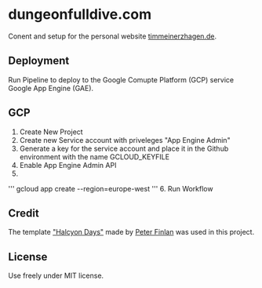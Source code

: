 # dungeonfulldive.com

Conent and setup for the personal website [timmeinerzhagen.de](https://www.timmeinerzhagen.de).

## Deployment
Run Pipeline to deploy to the Google Comupte Platform (GCP) service Google App Engine (GAE).

## GCP
1. Create New Project
2. Create new Service account with priveleges "App Engine Admin"
3. Generate a key for the service account and place it in the Github environment with the name GCLOUD_KEYFILE
4. Enable App Engine Admin API
5. 
'''
gcloud app create --region=europe-west
'''
6. Run Workflow

## Credit
The template ["Halcyon Days"](http://tympanus.net/codrops/2014/07/14/freebie-halcyon-days-one-page-website-template/) made by [Peter Finlan](http://peterfinlan.com/) was used in this project.

## License
Use freely under MIT license.
